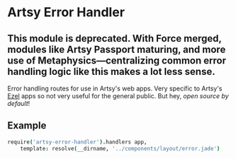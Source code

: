 # Artsy Error Handler

## This module is deprecated. With Force merged, modules like Artsy Passport maturing, and more use of Metaphysics—centralizing common error handling logic like this makes a lot less sense.

Error handling routes for use in Artsy's web apps. Very specific to Artsy's [Ezel](http://ezeljs.com) apps so not very useful for the general public. But hey, _open source by default_!

## Example

````coffeescript
require('artsy-error-handler').handlers app,
    template: resolve(__dirname, '../components/layout/error.jade')
````
